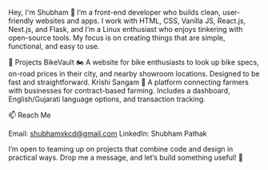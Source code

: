 Hey, I'm Shubham 👋
I’m a front-end developer who builds clean, user-friendly websites and apps. I work with HTML, CSS, Vanilla JS, React.js, Next.js, and Flask, and I’m a Linux enthusiast who enjoys tinkering with open-source tools. My focus is on creating things that are simple, functional, and easy to use.

🌟 Projects
BikeVault 🏍️
A website for bike enthusiasts to look up bike specs, on-road prices in their city, and nearby showroom locations. Designed to be fast and straightforward.
Krishi Sangam 🌾
A platform connecting farmers with businesses for contract-based farming. Includes a dashboard, English/Gujarati language options, and transaction tracking.

📫 Reach Me

Email: shubhamxkcd@gmail.com
LinkedIn: Shubham Pathak


I’m open to teaming up on projects that combine code and design in practical ways. Drop me a message, and let’s build something useful! 🌱
